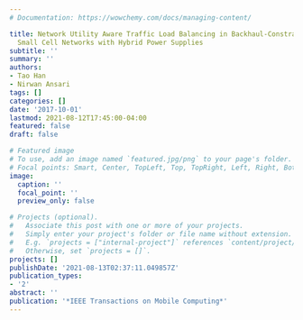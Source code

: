 ```yaml
---
# Documentation: https://wowchemy.com/docs/managing-content/

title: Network Utility Aware Traffic Load Balancing in Backhaul-Constrained Cache-Enabled
  Small Cell Networks with Hybrid Power Supplies
subtitle: ''
summary: ''
authors:
- Tao Han
- Nirwan Ansari
tags: []
categories: []
date: '2017-10-01'
lastmod: 2021-08-12T17:45:00-04:00
featured: false
draft: false

# Featured image
# To use, add an image named `featured.jpg/png` to your page's folder.
# Focal points: Smart, Center, TopLeft, Top, TopRight, Left, Right, BottomLeft, Bottom, BottomRight.
image:
  caption: ''
  focal_point: ''
  preview_only: false

# Projects (optional).
#   Associate this post with one or more of your projects.
#   Simply enter your project's folder or file name without extension.
#   E.g. `projects = ["internal-project"]` references `content/project/deep-learning/index.md`.
#   Otherwise, set `projects = []`.
projects: []
publishDate: '2021-08-13T02:37:11.049857Z'
publication_types:
- '2'
abstract: ''
publication: '*IEEE Transactions on Mobile Computing*'
---
```

